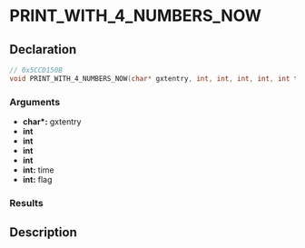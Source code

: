 # PRINT_WITH_4_NUMBERS_NOW

## Declaration
```cpp
// 0x5CCD150B
void PRINT_WITH_4_NUMBERS_NOW(char* gxtentry, int, int, int, int, int time, int flag);
```

### Arguments
- **char\*:** gxtentry
- **int**
- **int**
- **int**
- **int**
- **int:** time
- **int:** flag

### Results

## Description
